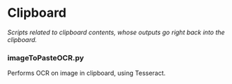 # Clipboard
*Scripts related to clipboard contents, whose outputs go right back into the clipboard.*

### imageToPasteOCR.py
Performs OCR on image in clipboard, using Tesseract.
<!--stackedit_data:
eyJoaXN0b3J5IjpbLTk4NDM4ODI3LDUwNDQxNDIxNCwtMzMyND
U1MzYzXX0=
-->